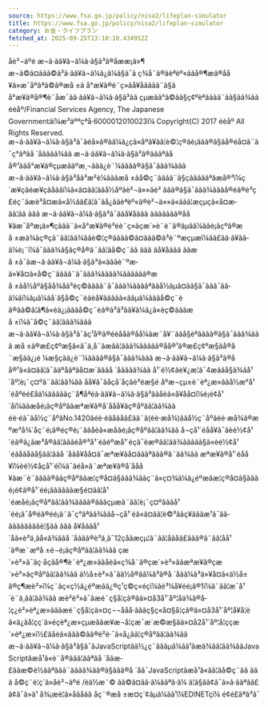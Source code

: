 ```yaml
---
source: https://www.fsa.go.jp/policy/nisa2/lifeplan-simulator
title: https://www.fsa.go.jp/policy/nisa2/lifeplan-simulator
category: お金・ライフプラン
fetched_at: 2025-09-25T13:10:10.434952Z
---
```

åè²¬äºé
æ¬ã·ãã¥ã¬ã¼ã·ã§ã³ã®åææ¡ä»¶
æ¬ã©ã¤ããã©ã³ã·ãã¥ã¬ã¼ã¿ã¼ã§ã¯ã ç¾å¨ã®ãèªèº«ããå®¶æã®åå¥ã»æ¯åºãªã©ã®æå ±ã å°æ¥ã®è¨ç»ãå¥åãããã¨ã§ã å°æ¥ã®å®¶è¨åæ¯ãã·ãã¥ã¬ã¼ã·ã§ã³ãã çµæãã°ã©ãã§ç¢ºèªãããã¨ãã§ãã¾ãã
éèåº/Financial Services Agency, The Japanese Governmentãï¼æ³äººçªå·6000012010023ï¼
Copyright(C) 2017 éèåº All Rights Reserved.
æ¬ã·ãã¥ã¬ã¼ã·ã§ã³ã¯ãéå»ã®ãã¼ã¿ç­ã«åºã¥ãã¦è©¦ç®ãè¡ããã®ã§ãå®éå¤ã¨ã¯ç°ãªãå ´åãããã¾ãã
æ¬ã·ãã¥ã¬ã¼ã·ã§ã³ã®ãããªãåå®¹ããå°æ¥ã®çµæãäºæ¸¬ããä¿è¨¼ãããã®ã§ã¯ããã¾ããã
æ¬ã·ãã¥ã¬ã¼ã·ã§ã³åã³æ²è¼ãããæå ±ãå©ç¨ãããã¨ã§çãããããªãæå®³ï¼ç´æ¥çãéæ¥çãåããï¼ã«ã¤ãã¦ããå½åºãè²¬ä»»ãè² ããã®ã§ã¯ããã¾ãããå®éã®è³ç£éç¨ãæè³å¤æ­ã«å½ãã£ã¦ã¯ãå¿ããèªèº«ã®è²¬ä»»ã«ããã¦æçµçã«å¤æ­ãã¦ãã ããã
æ¬ã·ãã¥ã¬ã¼ã·ã§ã³ã¯ããå¥åããã ããããããã®åå¥ãæ¯åºæ¡ä»¶ç­ããã¨ã«å°æ¥ã®è³éè¨ç»ãçæ´»è¨­è¨ã®ãµãã¼ããè¡ãçºã®æå ±æä¾ãç®çã¨ãã¦ãã¾ããè©¦ç®ãããã©ã¤ããã©ã³è¨ºæ­çµæï¼ã­ã£ãã·ã¥ãã­ã¼è¡¨ï¼ã¯ããã¾ã§ãç®å®ã¨ãã¦ãå©ç¨ãã ããã
ãå¥åããã ããæå ±ã¯ãæ¬ã·ãã¥ã¬ã¼ã·ã§ã³ã«ãããè¨ºæ­ä»¥å¤ã«å©ç¨ãããã¨ã¯ããã¾ãããã¾ãããããã®æå ±ãå½åºã§åå¾åã³èç©ãããã¨ã¯ããã¾ããããªããå½ãµã¤ãã§ã¯ããã¯ãã­ã¼ãï¼ãµã¼ãå´ã§å©ç¨èãè­å¥ããããã«ããµã¼ãããå©ç¨èã®ãã©ã¦ã¶ã«éä¿¡ãããå©ç¨èã®ã³ã³ãã¥ã¼ã¿ã«èç©ãããæå ±ï¼ã¯å©ç¨ãã¦ããã¾ããã
æ¬ã·ãã¥ã¬ã¼ã·ã§ã³ã¯ãç¹å®ã®éèååã®åå¼ãæ¨å¥¨ããå§èªãããã®ã§ã¯ããã¾ããã
æå ±ã®æ­£ç¢ºæ§ã«ã¯ä¸å¨ãæãã¦ããã¾ããããã®åå®¹ã®æ­£ç¢ºæ§ãå®å¨æ§ãä¿¡é ¼æ§ç­ãä¿è¨¼ãããã®ã§ã¯ããã¾ããã
æ¬ã·ãã¥ã¬ã¼ã·ã§ã³ã®åå®¹ã«ã¤ãã¦ã¯ãäºåãªãå¤æ´ãããå ´åãããã¾ãã
å¹´é½¢ãè¥¿æ¦ã¯4æããå§ã¾ãå¹´åº¦è¡¨ç¤ºã¨ãã¦ãã¾ãã
åå¥ã¯ãåçå´åçãè³éæ§é åºæ¬çµ±è¨èª¿æ»ããå½æ°å¹´éåºéé£åä¼ãããããç¨å¶åªéã·ãã¥ã¬ã¼ã·ã§ã³ããåèã«å¥åå¤ï¼é¡é¢å¹´åï¼ããæåé¡ãç®åºããæªæ¥ã®å´ååå¥ãç®åºãã¦ãã¾ãã
éè·éã¯ãå½ç¨åºãNo.1420âéè·éãåãåã£ãã¨ã(éè·æå¾)ããå½ç¨åºãéè·æå¾ã®æºæ³å¾´åç¨é¡ã®éç®è¡¨ããåèã«æåãé¡ãç®åºãã¦ãã¾ãã
å¬çå¹´éåå¥ã¯ãèé½¢å¹´éã®ã¿ãæ³å®ãã¦ãããéå®³å¹´éãéºæå¹´éç­ã¯èæ®ãã¦ãã¾ããããã§ã«èé½¢å¹´éãåãåãå§ãã¦ããå ´åãå¥åå¤ã¯æªæ¥ãå¤ãããªããã®ã¨ãã¾ãã æªæ¥ã®å¹´éåå¥ï¼èé½¢åçå¹´éï¼ã¯ãéå»ã¨æªæ¥ã®å´ååå¥ãæ¨è¨ãããã®ããç®åºããæ¦ç®å¤ã§ããã¾ããç¨ã»ç¤¾ä¼ä¿éºæãæ¦ç®å¤ã§ãããé¡é¢ã®å¹´éé¡ããããããæ§é¤ãã¦å¹´éæåé¡ãç®åºãã¦ãã¾ãããã®ãããçµæã¨ãã¦è¡¨ç¤ºãããå¹´éé¡ã¯å®éã®éé¡ã¨ã¯ç°ãªãã¾ããå¬çå¹´éã«ã¤ãã¦è©³ããç¥ãããæ¹ã¯ãã­ããããããããè¦§ãã ããã å¥åããå¹´åã«è³ä¸ãå«ã¾ããå ´åããã®è³ä¸ã¯12ç­åãæçµ¦ã¨ãã¦åãåã£ããã®ã¨ãã¦åå¹´ã®æ¨æºå ±é¬é¡ãç®åºãã¦ãã¾ãã çæ´»è²»ã¯ãç·åçãå®¶è¨èª¿æ»ããåèã«ç¾å¨ã®çæ´»è²»ããæªæ¥ã®çæ´»è²»ãç®åºãã¦ãã¾ãã
ä½å±è²»ã¯ãä½å®ã­ã¼ã³ã®å ´åã­ã¼ã³ä»¥å¤ã«ä½å±ã®ç¶­æè²»ï¼ç¨ãç«ç½ä¿éºæãä¿®ç¹ç©ç«éç­ï¼ãè³¼å¥éé¡ã®1ï¼ã¨ãã¦æ¯å¹´è¨ä¸ãã¦ãã¾ãã
æè²è²»ã¯ãæé¨ç§å­¦çã®ãä»¤å3å¹´åº¦å­ä¾ã®å­¦ç¿è²»èª¿æ»ãããæé¨ç§å­¦çä»¤ç¬¬åå­å·ãããç§ç«å¤§å­¦ç­ã®ä»¤å3å¹´åº¦å¥å­¦èã«ä¿ãå­¦çç´ä»éç­èª¿æ»çµæããæ¥æ¬å­¦çæ¯æ´æ©æ§ãä»¤å2å¹´åº¦å­¦ççæ´»èª¿æ»ï½£ãåèã«ããã©ãã®é²è·¯ã«å¿ãã¦ç®åºãã¦ãã¾ãã
æ¬ã·ãã¥ã¬ã¼ã·ã§ã³ã§ã¯ãJavaScriptãä½¿ç¨ãããµã¼ãã¹ãæä¾ãã¦ãã¾ããJavaScriptãæå¹ã«è¨­å®ããã¦ããªãå ´åãæ­£ããæ©è½ããªããã¨ãããã¾ãã®ã§ããã®å ´åã¯JavaScriptãæå¹ã«ãã¦ãå©ç¨ãã ããã
å©ç¨è¦ç´ã»åè²¬äºé /èä½æ¨©
ãã©ã¤ãã·ã¼ããªã·ã¼
ã¦ã§ãã¢ã¯ã»ã·ããªãã£
ã¢ã¯ã»ã¹
å¾¡æè¦ã»åãåãã
åç¨®æå ±æ¤ç´¢ãµã¼ãã¹ï¼EDINETç­ï¼
é¢é£ãªã³ã¯
